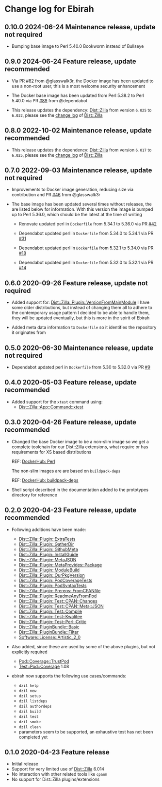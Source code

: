 # Change log for Ebirah

## 0.10.0 2024-06-24 Maintenance release, update not required

- Bumping base image to Perl 5.40.0 Bookworm instead of Bullseye

## 0.9.0 2024-06-24 Feature release, update recommended

- Via PR [#82](https://github.com/jonasbn/ebirah/pull/82) from @glasswalk3r, the Docker image has been updated to use a non-root user, this is a most welcome security enhancement

- The Docker base image has been updated from Perl 5.38.2 to Perl 5.40.0 via PR [#89](https://github.com/jonasbn/ebirah/pull/89) from @dependabot

- This release updates the dependency: [Dist::Zilla](https://metacpan.org/pod/Dist::Zilla) from version `6.025` to `6.032`, please see the [change log](https://metacpan.org/dist/Dist-Zilla/changes) of [Dist::Zilla](https://metacpan.org/pod/Dist::Zilla)

## 0.8.0 2022-10-02 Maintenance release, update recommended

- This release updates the dependency: [Dist::Zilla](https://metacpan.org/pod/Dist::Zilla) from version `6.017` to `6.025`, please see the [change log](https://metacpan.org/dist/Dist-Zilla/changes) of [Dist::Zilla](https://metacpan.org/pod/Dist::Zilla)

## 0.7.0 2022-09-03 Maintenance release, update not required

- Improvements to Docker image generation, reducing size via contribution and PR [#46](https://github.com/jonasbn/ebirah/pull/46) from @glasswalk3r

- The base image has been updated several times without releases, the are listed below for information. With this version the image is bumped up to Perl 5.36.0, which should be the latest at the time of writing

  - Renovate updated perl in `Dockerfile` from 5.34.1 to 5.36.0 via PR [#42](https://github.com/jonasbn/ebirah/pull/42)

  - Dependabot updated perl in `Dockerfile` from 5.34.0 to 5.34.1 via PR [#31](https://github.com/jonasbn/ebirah/pull/31)

  - Dependabot updated perl in `Dockerfile` from 5.32.1 to 5.34.0 via PR [#18](https://github.com/jonasbn/ebirah/pull/18)

  - Dependabot updated perl in `Dockerfile` from 5.32.0 to 5.32.1 via PR [#14](https://github.com/jonasbn/ebirah/pull/14)

## 0.6.0 2020-09-26 Feature release, update not required

- Added support for: [Dist::Zilla::Plugin::VersionFromMainModule](https://metacpan.org/pod/Dist::Zilla::Plugin::VersionFromMainModule)
  I have some older distributions, but instead of changing them all to adhere to the contemporary usage
  pattern I decided to be able to handle them, they will be updated eventually, but this is more in the spirit of Ebirah

- Added meta data information to `Dockerfile` so it identifies the repository it originates from

## 0.5.0 2020-06-30 Maintenance release, update not required

- Dependabot updated perl in `Dockerfile` from 5.30 to 5.32.0 via PR [#9](https://github.com/jonasbn/ebirah/pull/9)

## 0.4.0 2020-05-03 Feature release, update recommended

- Added support for the `xtest` command using:
  - [Dist::Zilla::App::Command::xtest](https://metacpan.org/pod/Dist::Zilla::App::Command::xtest)

## 0.3.0 2020-04-26 Feature release, update recommended

- Changed the base Docker image to be a non-slim image so we get a complete toolchain for our Dist::Zilla extensions, what require or has requirements for XS based distributions

  REF: [DockerHub: Perl](https://hub.docker.com/_/perl)

  The non-slim images are are based on `buildpack-deps`

  REF: [DockerHub: buildpack-deps](https://hub.docker.com/_/buildpack-deps/)

- Shell script described in the documentation added to the prototypes directory for reference

## 0.2.0 2020-04-23 Feature release, update recommended

- Following additions have been made:
  - [Dist::Zilla::Plugin::ExtraTests](https://metacpan.org/pod/Dist::Zilla::Plugin::ExtraTests)
  - [Dist::Zilla::Plugin::GatherDir](https://metacpan.org/pod/Dist::Zilla::Plugin::GatherDir)
  - [Dist::Zilla::Plugin::GithubMeta](https://metacpan.org/pod/Dist::Zilla::Plugin::GithubMeta)
  - [Dist::Zilla::Plugin::InstallGuide](https://metacpan.org/pod/Dist::Zilla::Plugin::InstallGuide)
  - [Dist::Zilla::Plugin::MetaJSON](https://metacpan.org/pod/Dist::Zilla::Plugin::MetaJSON)
  - [Dist::Zilla::Plugin::MetaProvides::Package](https://metacpan.org/pod/Dist::Zilla::Plugin::MetaProvides::Package)
  - [Dist::Zilla::Plugin::ModuleBuild](https://metacpan.org/pod/Dist::Zilla::Plugin::ModuleBuild)
  - [Dist::Zilla::Plugin::OurPkgVersion](https://metacpan.org/pod/Dist::Zilla::Plugin::OurPkgVersion)
  - [Dist::Zilla::Plugin::PodCoverageTests](https://metacpan.org/pod/Dist::Zilla::Plugin::PodCoverageTests)
  - [Dist::Zilla::Plugin::PodSyntaxTests](https://metacpan.org/pod/Dist::Zilla::Plugin::PodSyntaxTests)
  - [Dist::Zilla::Plugin::Prereqs::FromCPANfile](https://metacpan.org/pod/Dist::Zilla::Plugin::Prereqs::FromCPANfile)
  - [Dist::Zilla::Plugin::ReadmeAnyFromPod](https://metacpan.org/pod/Dist::Zilla::Plugin::ReadmeAnyFromPod)
  - [Dist::Zilla::Plugin::Test::CPAN::Changes](https://metacpan.org/pod/Dist::Zilla::Plugin::Test::CPAN::Changes)
  - [Dist::Zilla::Plugin::Test::CPAN::Meta::JSON](https://metacpan.org/pod/Dist::Zilla::Plugin::Test::CPAN::Meta::JSON)
  - [Dist::Zilla::Plugin::Test::Compile](https://metacpan.org/pod/Dist::Zilla::Plugin::Test::Compile)
  - [Dist::Zilla::Plugin::Test::Kwalitee](https://metacpan.org/pod/Dist::Zilla::Plugin::Test::Kwalitee)
  - [Dist::Zilla::Plugin::Test::Perl::Critic](https://metacpan.org/pod/Dist::Zilla::Plugin::Test::Perl::Critic)
  - [Dist::Zilla::PluginBundle::Basic](https://metacpan.org/pod/Dist::Zilla::PluginBundle::Basic)
  - [Dist::Zilla::PluginBundle::Filter](https://metacpan.org/pod/Dist::Zilla::PluginBundle::Filter)
  - [Software::License::Artistic_2_0](https://metacpan.org/pod/Software::License::Artistic_2_0)

- Also added, since these are used by some of the above plugins, but not explicitly required
  - [Pod::Coverage::TrustPod](https://metacpan.org/pod/Pod::Coverage::TrustPod)
  - [Test::Pod::Coverage](https://metacpan.org/pod/Test::Pod::Coverage) 1.08

- ebirah now supports the following use cases/commands:
  - `dzil help`
  - `dzil new`
  - `dzil setup`
  - `dzil listdeps`
  - `dzil authordeps`
  - `dzil build`
  - `dzil test`
  - `dzil smoke`
  - `dzil clean`
  - parameters seem to be supported, an exhaustive test has not been completed yet

## 0.1.0 2020-04-23 Feature release

- Initial release
- Support for very limited use of [Dist::Zilla](https://metacpan.org/pod/Dist::Zilla) 6.014
- No interaction with other related tools like `cpanm`
- No support for Dist::Zilla plugins/extensions
